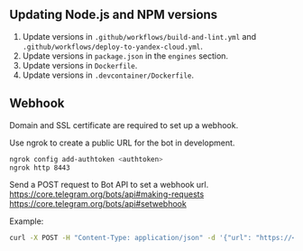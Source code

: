 ## Updating Node.js and NPM versions

1. Update versions in `.github/workflows/build-and-lint.yml` and `.github/workflows/deploy-to-yandex-cloud.yml`.
2. Update versions in `package.json` in the `engines` section.
3. Update versions in `Dockerfile`.
4. Update versions in `.devcontainer/Dockerfile`.

## Webhook

Domain and SSL certificate are required to set up a webhook.

Use ngrok to create a public URL for the bot in development.

```bash
ngrok config add-authtoken <authtoken>
ngrok http 8443
```

Send a POST request to Bot API to set a webhook url.
https://core.telegram.org/bots/api#making-requests
https://core.telegram.org/bots/api#setwebhook

Example:

```bash
curl -X POST -H "Content-Type: application/json" -d '{"url": "https://<webhook_url>", "secret_token": "<webhook_token>"}' https://api.telegram.org/bot<bot_token>/setWebhook
```
